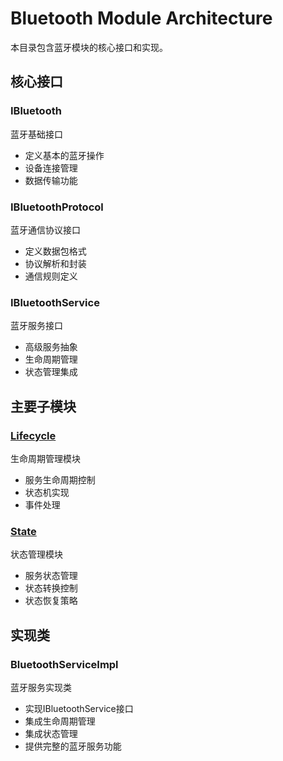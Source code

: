 # Bluetooth Module Architecture

本目录包含蓝牙模块的核心接口和实现。

## 核心接口

### IBluetooth
蓝牙基础接口
- 定义基本的蓝牙操作
- 设备连接管理
- 数据传输功能

### IBluetoothProtocol
蓝牙通信协议接口
- 定义数据包格式
- 协议解析和封装
- 通信规则定义

### IBluetoothService
蓝牙服务接口
- 高级服务抽象
- 生命周期管理
- 状态管理集成

## 主要子模块

### [Lifecycle](lifecycle/readme.md)
生命周期管理模块
- 服务生命周期控制
- 状态机实现
- 事件处理

### [State](state/readme.md)
状态管理模块
- 服务状态管理
- 状态转换控制
- 状态恢复策略

## 实现类

### BluetoothServiceImpl
蓝牙服务实现类
- 实现IBluetoothService接口
- 集成生命周期管理
- 集成状态管理
- 提供完整的蓝牙服务功能

